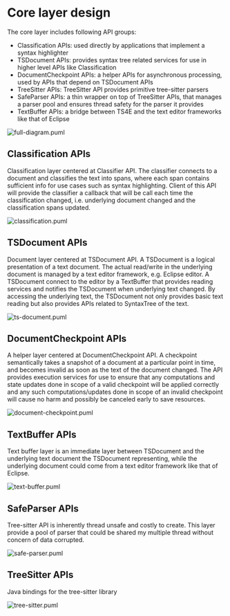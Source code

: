 # Core layer design
The core layer includes following API groups:
- Classification APIs: used directly by applications that implement a syntax highlighter
- TSDocument APIs: provides syntax tree related services for use in higher level APIs like Classification
- DocumentCheckpoint APIs: a helper APIs for asynchronous processing, used by APIs that depend on TSDocument APIs 
- TreeSitter APIs: TreeSitter API provides primitive tree-sitter parsers
- SafeParser APIs: a thin wrapper on top of TreeSitter APIs, that manages a parser pool and ensures thread safety for the parser it provides
- TextBuffer APIs: a bridge between TS4E and the text editor frameworks like that of Eclipse

![full-diagram.puml](http://www.plantuml.com/plantuml/proxy?src=https://raw.githubusercontent.com/htringuyen/ts4e/refs/heads/main/design-docs/resources/core-layer/full-picture.puml)

## Classification APIs

Classification layer centered at Classifier API. The classifier connects to a document and classifies the text into spans, 
where each span contains sufficient info for use cases such as syntax highlighting. Client of this API will provide the classifier 
a callback that will be call each time the classification changed, i.e. underlying document changed and the classification spans updated.

![classification.puml](http://www.plantuml.com/plantuml/proxy?src=https://raw.githubusercontent.com/htringuyen/ts4e/refs/heads/main/design-docs/resources/core-layer/classification.puml)

## TSDocument APIs
Document layer centered at TSDocument API. A TSDocument is a logical presentation of a text document. The actual read/write in the 
underlying document is managed by a text editor framework, e.g. Eclipse editor. A TSDocument connect to the editor by a TextBuffer 
that provides reading services and notifies the TSDocument when underlying text changed. By accessing the underlying text, the TSDocument 
not only provides basic text reading but also provides APIs related to SyntaxTree of the text.

![ts-document.puml](http://www.plantuml.com/plantuml/proxy?src=https://raw.githubusercontent.com/htringuyen/ts4e/refs/heads/main/design-docs/resources/core-layer/ts-document.puml)

## DocumentCheckpoint APIs
A helper layer centered at DocumentCheckpoint API. A checkpoint semantically takes a snapshot of a document at a particular point in time,
and becomes invalid as soon as the text of the document changed. The API provides execution services for use to ensure that any
computations and state updates done in scope of a valid checkpoint will be applied correctly and any such computations/updates done in scope of
an invalid checkpoint will cause no harm and possibly be canceled early to save resources.

![document-checkpoint.puml](http://www.plantuml.com/plantuml/proxy?src=https://raw.githubusercontent.com/htringuyen/ts4e/refs/heads/main/design-docs/resources/core-layer/document-checkpoint.puml)

## TextBuffer APIs
Text buffer layer is an immediate layer between TSDocument and the underlying text document the TSDocument representing, while the 
underlying document could come from a text editor framework like that of Eclipse.

![text-buffer.puml](http://www.plantuml.com/plantuml/proxy?src=https://raw.githubusercontent.com/htringuyen/ts4e/refs/heads/main/design-docs/resources/core-layer/text-buffer.puml)

## SafeParser APIs
Tree-sitter API is inherently thread unsafe and costly to create. This layer provide a pool of parser that 
could be shared my multiple thread without concern of data corrupted.

![safe-parser.puml](http://www.plantuml.com/plantuml/proxy?src=https://raw.githubusercontent.com/htringuyen/ts4e/refs/heads/main/design-docs/resources/core-layer/safe-parser.puml)

## TreeSitter APIs
Java bindings for the tree-sitter library

![tree-sitter.puml](http://www.plantuml.com/plantuml/proxy?src=https://raw.githubusercontent.com/htringuyen/ts4e/refs/heads/main/design-docs/resources/core-layer/tree-sitter.puml)
